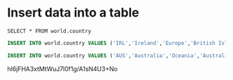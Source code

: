 # Insert data into a table

`SELECT * FROM world.country`

```sql
INSERT INTO world.country VALUES ('IRL','Ireland','Europe','British Islands',70273.00,1921,3775100,76.8,75921.00,73132.00,'Ireland/Eire','Republic',1447,'IE');

INSERT INTO world.country VALUES ('AUS','Australia','Oceania','Australia and New Zealand',7741220.00,1901,18886000,79.8,351182.00,392911.00,'Australia','Constitutional Monarchy, Federation',135,'AU');
```

hI6jFHA3xtMtWuJ7l0f1g/A1sN4U3+No